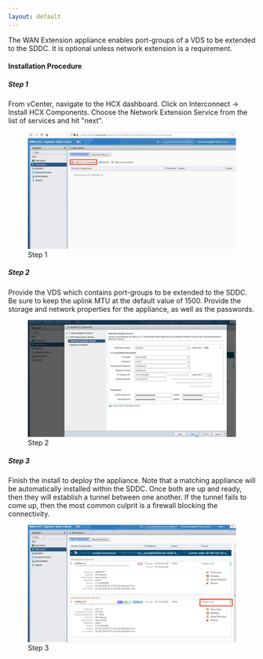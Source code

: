 ```yaml
---
layout: default
---
```



The WAN Extension appliance enables port-groups of a VDS to be extended to the SDDC. It is optional unless network extension is a requirement.


#### Installation Procedure

##### Step 1
From vCenter, navigate to the HCX dashboard. Click on Interconnect -> Install HCX Components. Choose the Network Extension Service from the list of services and hit "next".

<figure>
  <img src="./illustrations/ixInstall/step01.png">
  <figcaption>Step 1</figcaption>
</figure>

##### Step 2
Provide the VDS which contains port-groups to be extended to the SDDC. Be sure to keep the uplink MTU at the default value of 1500. Provide the storage and network properties for the appliance, as well as the passwords.

<figure>
  <img src="./illustrations/l2cInstall/step02.png">
  <figcaption>Step 2</figcaption>
</figure>

##### Step 3
Finish the install to deploy the appliance. Note that a matching appliance will be automatically installed within the SDDC. Once both are up and ready, then they will establish a tunnel between one another. If the tunnel fails to come up, then the most common culprit is a firewall blocking the connectivity.

<figure>
  <img src="./illustrations/l2cInstall/step03.png">
  <figcaption>Step 3</figcaption>
</figure>


